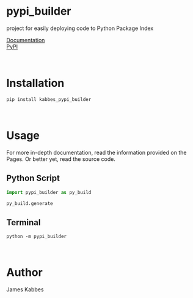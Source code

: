 # pypi_builder
project for easily deploying code to Python Package Index

[Documentation](https://jameskabbes.github.io/pypi_builder)<br>
[PyPI](https://pypi.org/project/kabbes-pypi-builder)

<br> 

# Installation
`pip install kabbes_pypi_builder`

<br>

# Usage
For more in-depth documentation, read the information provided on the Pages. Or better yet, read the source code.


## Python Script

```python
import pypi_builder as py_build
```

```python
py_build.generate
```

## Terminal

```
python -m pypi_builder
```

<br>

# Author
James Kabbes

